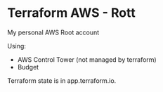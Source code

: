 # Terraform AWS - Rott

My personal AWS Root account

Using:
- AWS Control Tower (not managed by terraform)
- Budget

Terraform state is in app.terraform.io.
